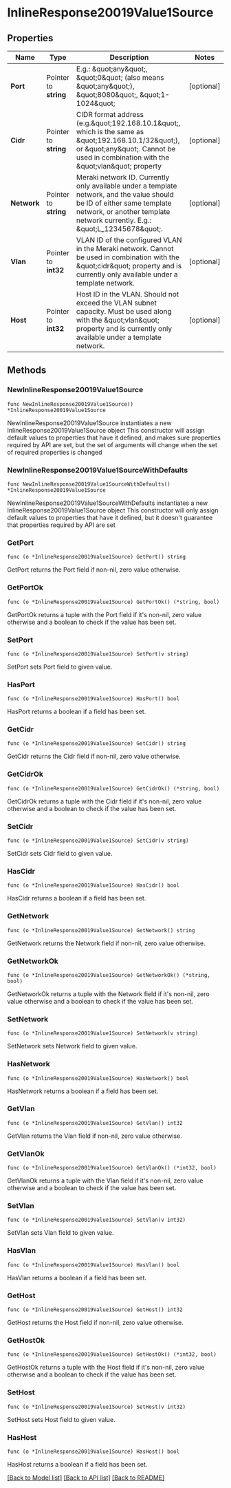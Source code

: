 # InlineResponse20019Value1Source

## Properties

Name | Type | Description | Notes
------------ | ------------- | ------------- | -------------
**Port** | Pointer to **string** | E.g.: \&quot;any\&quot;, \&quot;0\&quot; (also means \&quot;any\&quot;), \&quot;8080\&quot;, \&quot;1-1024\&quot; | [optional] 
**Cidr** | Pointer to **string** | CIDR format address (e.g.\&quot;192.168.10.1\&quot;, which is the same as \&quot;192.168.10.1/32\&quot;), or \&quot;any\&quot;. Cannot be used in combination with the \&quot;vlan\&quot; property | [optional] 
**Network** | Pointer to **string** | Meraki network ID. Currently only available under a template network, and the value should be ID of either same template network, or another template network currently. E.g.: \&quot;L_12345678\&quot;. | [optional] 
**Vlan** | Pointer to **int32** | VLAN ID of the configured VLAN in the Meraki network. Cannot be used in combination with the \&quot;cidr\&quot; property and is currently only available under a template network. | [optional] 
**Host** | Pointer to **int32** | Host ID in the VLAN. Should not exceed the VLAN subnet capacity. Must be used along with the \&quot;vlan\&quot; property and is currently only available under a template network. | [optional] 

## Methods

### NewInlineResponse20019Value1Source

`func NewInlineResponse20019Value1Source() *InlineResponse20019Value1Source`

NewInlineResponse20019Value1Source instantiates a new InlineResponse20019Value1Source object
This constructor will assign default values to properties that have it defined,
and makes sure properties required by API are set, but the set of arguments
will change when the set of required properties is changed

### NewInlineResponse20019Value1SourceWithDefaults

`func NewInlineResponse20019Value1SourceWithDefaults() *InlineResponse20019Value1Source`

NewInlineResponse20019Value1SourceWithDefaults instantiates a new InlineResponse20019Value1Source object
This constructor will only assign default values to properties that have it defined,
but it doesn't guarantee that properties required by API are set

### GetPort

`func (o *InlineResponse20019Value1Source) GetPort() string`

GetPort returns the Port field if non-nil, zero value otherwise.

### GetPortOk

`func (o *InlineResponse20019Value1Source) GetPortOk() (*string, bool)`

GetPortOk returns a tuple with the Port field if it's non-nil, zero value otherwise
and a boolean to check if the value has been set.

### SetPort

`func (o *InlineResponse20019Value1Source) SetPort(v string)`

SetPort sets Port field to given value.

### HasPort

`func (o *InlineResponse20019Value1Source) HasPort() bool`

HasPort returns a boolean if a field has been set.

### GetCidr

`func (o *InlineResponse20019Value1Source) GetCidr() string`

GetCidr returns the Cidr field if non-nil, zero value otherwise.

### GetCidrOk

`func (o *InlineResponse20019Value1Source) GetCidrOk() (*string, bool)`

GetCidrOk returns a tuple with the Cidr field if it's non-nil, zero value otherwise
and a boolean to check if the value has been set.

### SetCidr

`func (o *InlineResponse20019Value1Source) SetCidr(v string)`

SetCidr sets Cidr field to given value.

### HasCidr

`func (o *InlineResponse20019Value1Source) HasCidr() bool`

HasCidr returns a boolean if a field has been set.

### GetNetwork

`func (o *InlineResponse20019Value1Source) GetNetwork() string`

GetNetwork returns the Network field if non-nil, zero value otherwise.

### GetNetworkOk

`func (o *InlineResponse20019Value1Source) GetNetworkOk() (*string, bool)`

GetNetworkOk returns a tuple with the Network field if it's non-nil, zero value otherwise
and a boolean to check if the value has been set.

### SetNetwork

`func (o *InlineResponse20019Value1Source) SetNetwork(v string)`

SetNetwork sets Network field to given value.

### HasNetwork

`func (o *InlineResponse20019Value1Source) HasNetwork() bool`

HasNetwork returns a boolean if a field has been set.

### GetVlan

`func (o *InlineResponse20019Value1Source) GetVlan() int32`

GetVlan returns the Vlan field if non-nil, zero value otherwise.

### GetVlanOk

`func (o *InlineResponse20019Value1Source) GetVlanOk() (*int32, bool)`

GetVlanOk returns a tuple with the Vlan field if it's non-nil, zero value otherwise
and a boolean to check if the value has been set.

### SetVlan

`func (o *InlineResponse20019Value1Source) SetVlan(v int32)`

SetVlan sets Vlan field to given value.

### HasVlan

`func (o *InlineResponse20019Value1Source) HasVlan() bool`

HasVlan returns a boolean if a field has been set.

### GetHost

`func (o *InlineResponse20019Value1Source) GetHost() int32`

GetHost returns the Host field if non-nil, zero value otherwise.

### GetHostOk

`func (o *InlineResponse20019Value1Source) GetHostOk() (*int32, bool)`

GetHostOk returns a tuple with the Host field if it's non-nil, zero value otherwise
and a boolean to check if the value has been set.

### SetHost

`func (o *InlineResponse20019Value1Source) SetHost(v int32)`

SetHost sets Host field to given value.

### HasHost

`func (o *InlineResponse20019Value1Source) HasHost() bool`

HasHost returns a boolean if a field has been set.


[[Back to Model list]](../README.md#documentation-for-models) [[Back to API list]](../README.md#documentation-for-api-endpoints) [[Back to README]](../README.md)


